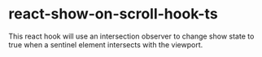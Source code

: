 # react-show-on-scroll-hook-ts
This react hook will use an intersection observer to change show state to true when a sentinel element intersects with the viewport.
